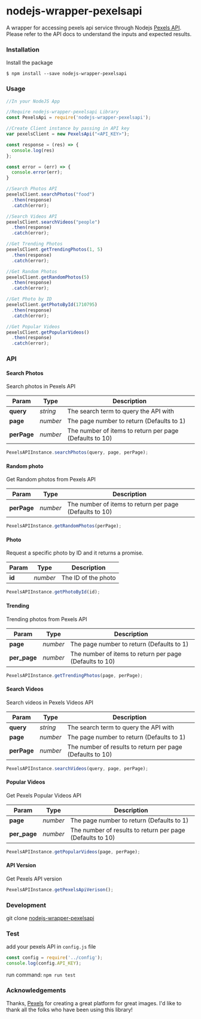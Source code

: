 # nodejs-wrapper-pexelsapi
A wrapper for accessing pexels api service through Nodejs [Pexels API](https://www.pexels.com/api/). Please refer to the API docs to understand the inputs and expected results.

### Installation

Install the package
```
$ npm install --save nodejs-wrapper-pexelsapi
```

### Usage

```js
//In your NodeJS App

//Require nodejs-wrapper-pexelsapi Library
const PexelsApi = require('nodejs-wrapper-pexelsapi');

//Create Client instance by passing in API key
var pexelsClient = new PexelsApi("<API_KEY>");

const response = (res) => {
  console.log(res)
};

const error = (err) => {
  console.error(err);
}

//Search Photos API
pexelsClient.searchPhotos("food")
  .then(response)
  .catch(error);

//Search Videos API
pexelsClient.searchVideos("people")
  .then(response)
  .catch(error);

//Get Trending Photos
pexelsClient.getTrendingPhotos(1, 5)
  .then(response)
  .catch(error);

//Get Random Photos
pexelsClient.getRandomPhotos(5)
  .then(response)
  .catch(error);

//Get Photo by ID
pexelsClient.getPhotoById(1710795)
  .then(response)
  .catch(error);

//Get Popular Videos
pexelsClient.getPopularVideos()
  .then(response)
  .catch(error);
```


### API

#### Search Photos
Search photos in Pexels API

| Param | Type | Description |
| ----- | ---- | ----------- |
| **query** | *string* | The search term to query the API with
| **page** | *number* | The page number to return (Defaults to 1)
| **perPage** | *number* | The number of items to return per page (Defaults to 10)

```js
PexelsAPIInstance.searchPhotos(query, page, perPage);
```

#### Random photo
Get Random photos from Pexels API

| Param | Type | Description |
| ----- | ---- | ----------- |
| **perPage** | *number* | The number of items to return per page (Defaults to 10)

```js
PexelsAPIInstance.getRandomPhotos(perPage);
```

#### Photo
Request a specific photo by ID and it returns a promise.

| Param | Type | Description |
| ----- | ---- | ----------- |
| **id** | *number* | The ID of the photo

```js
PexelsAPIInstance.getPhotoById(id);
```

#### Trending
Trending photos from Pexels API

| Param | Type | Description |
| ----- | ---- | ----------- |
| **page** | *number* | The page number to return (Defaults to 1)
| **per_page** | *number* | The number of items to return per page (Defaults to 10)

```js
PexelsAPIInstance.getTrendingPhotos(page, perPage);
```

#### Search Videos
Search videos in Pexels Videos API

| Param | Type | Description |
| ----- | ---- | ----------- |
| **query** | *string* | The search term to query the API with
| **page** | *number* | The page number to return (Defaults to 1)
| **perPage** | *number* | The number of results to return per page (Defaults to 10)

```js
PexelsAPIInstance.searchVideos(query, page, perPage);
```

#### Popular Videos
Get Pexels Popular Videos API

| Param | Type | Description |
| ----- | ---- | ----------- |
| **page** | *number* | The page number to return (Defaults to 1)
| **per_page** | *number* | The number of results to return per page (Defaults to 10)

```js
PexelsAPIInstance.getPopularVideos(page, perPage);
```
#### API Version
Get Pexels API version

```js
PexelsAPIInstance.getPexelsApiVerison();
```

### Development
git clone [nodejs-wrapper-pexelsapi](https://github.com/sajanv88/nodejs-wrapper-pexelsapi.git)
### Test
add your pexels API in ```config.js``` file
```js
const config = require('../config');
console.log(config.API_KEY);
```
run command: ```npm run test```

### Acknowledgements
Thanks, [Pexels](http://pexels.com) for creating a great platform for great images.
I'd like to thank all the folks who have been using this library!

